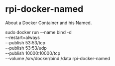 # rpi-docker-named
About a Docker Container and his Named.

sudo docker run --name bind -d \
                --restart=always \
                --publish 53:53/tcp \
                --publish 53:53/udp \
                --publish 10000:10000/tcp \
                --volume /srv/docker/bind:/data rpi-docker-named

